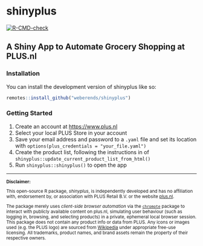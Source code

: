 # shinyplus

[![R-CMD-check](https://github.com/weberends/shinyplus/actions/workflows/R-CMD-check.yaml/badge.svg)](https://github.com/weberends/shinyplus/actions/workflows/R-CMD-check.yaml)

## A Shiny App to Automate Grocery Shopping at PLUS.nl

### Installation

You can install the development version of shinyplus like so:

``` r
remotes::install_github("weberends/shinyplus")
```

### Getting Started

1. Create an account at <https://www.plus.nl>
2. Select your local PLUS Store in your account
3. Save your email address and password to a `.yaml` file and set its location with `options(plus_credentials = "your_file.yaml")`
4. Create the product list, following the instructions in of `shinyplus::update_current_product_list_from_html()`
5. Run `shinyplus::shinyplus()` to open the app

---

<small>

**Disclaimer:**  

This open-source R package, *shinyplus*, is independently developed and has no affiliation with, endorsement by, or association with PLUS Retail B.V. or the website [plus.nl](https://www.plus.nl).  

The package merely uses *client-side browser automation* via the [`chromote`](https://rstudio.github.io/chromote/) package to interact with publicly available content on plus.nl, simulating user behaviour (such as logging in, browsing, and selecting products) in a private, ephemeral local browser session. This package does not contain any product info or data from PLUS. Any icons or images used (e.g. the PLUS logo) are sourced from [Wikipedia](https://nl.wikipedia.org/wiki/PLUS_(Nederlandse_supermarkt)) under appropriate free-use licensing. All trademarks, product names, and brand assets remain the property of their respective owners.

</small>

